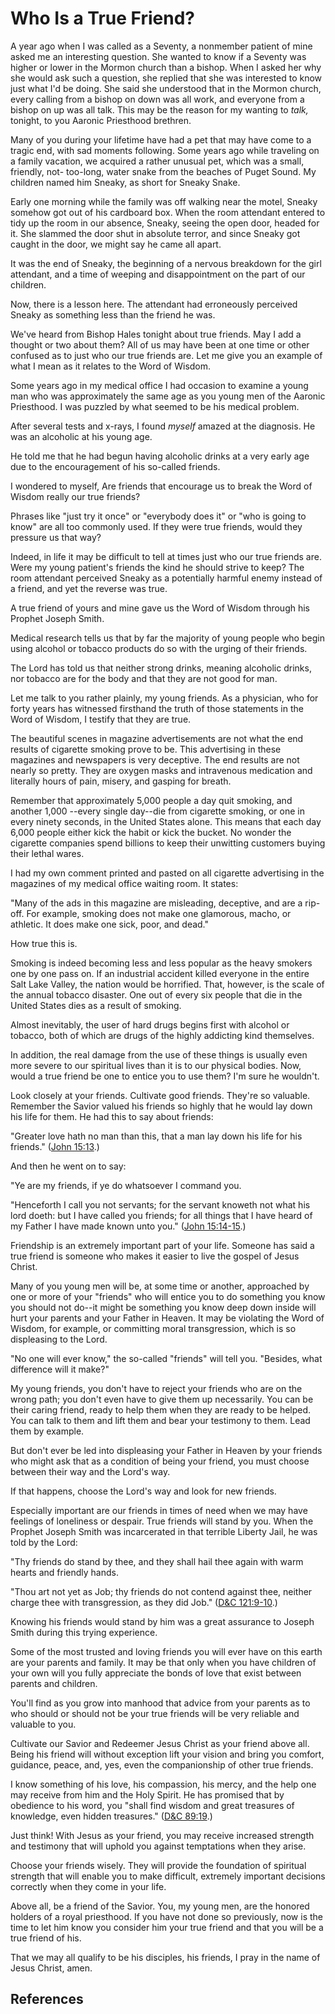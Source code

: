 # Who Is a True Friend?

A year ago when I was called as a Seventy, a nonmember patient of mine asked
me an interesting question. She wanted to know if a Seventy was higher or
lower in the Mormon church than a bishop. When I asked her why she would ask
such a question, she replied that she was interested to know just what I'd be
doing. She said she understood that in the Mormon church, every calling from a
bishop on down was all work, and everyone from a bishop on up was all talk.
This may be the reason for my wanting to _talk,_ tonight, to you Aaronic
Priesthood brethren.

Many of you during your lifetime have had a pet that may have come to a tragic
end, with sad moments following. Some years ago while traveling on a family
vacation, we acquired a rather unusual pet, which was a small, friendly, not-
too-long, water snake from the beaches of Puget Sound. My children named him
Sneaky, as short for Sneaky Snake.

Early one morning while the family was off walking near the motel, Sneaky
somehow got out of his cardboard box. When the room attendant entered to tidy
up the room in our absence, Sneaky, seeing the open door, headed for it. She
slammed the door shut in absolute terror, and since Sneaky got caught in the
door, we might say he came all apart.

It was the end of Sneaky, the beginning of a nervous breakdown for the girl
attendant, and a time of weeping and disappointment on the part of our
children.

Now, there is a lesson here. The attendant had erroneously perceived Sneaky as
something less than the friend he was.

We've heard from Bishop Hales tonight about true friends. May I add a thought
or two about them? All of us may have been at one time or other confused as to
just who our true friends are. Let me give you an example of what I mean as it
relates to the Word of Wisdom.

Some years ago in my medical office I had occasion to examine a young man who
was approximately the same age as you young men of the Aaronic Priesthood. I
was puzzled by what seemed to be his medical problem.

After several tests and x-rays, I found _myself_ amazed at the diagnosis. He
was an alcoholic at his young age.

He told me that he had begun having alcoholic drinks at a very early age due
to the encouragement of his so-called friends.

I wondered to myself, Are friends that encourage us to break the Word of
Wisdom really our true friends?

Phrases like "just try it once" or "everybody does it" or "who is going to
know" are all too commonly used. If they were true friends, would they
pressure us that way?

Indeed, in life it may be difficult to tell at times just who our true friends
are. Were my young patient's friends the kind he should strive to keep? The
room attendant perceived Sneaky as a potentially harmful enemy instead of a
friend, and yet the reverse was true.

A true friend of yours and mine gave us the Word of Wisdom through his Prophet
Joseph Smith.

Medical research tells us that by far the majority of young people who begin
using alcohol or tobacco products do so with the urging of their friends.

The Lord has told us that neither strong drinks, meaning alcoholic drinks, nor
tobacco are for the body and that they are not good for man.

Let me talk to you rather plainly, my young friends. As a physician, who for
forty years has witnessed firsthand the truth of those statements in the Word
of Wisdom, I testify that they are true.

The beautiful scenes in magazine advertisements are not what the end results
of cigarette smoking prove to be. This advertising in these magazines and
newspapers is very deceptive. The end results are not nearly so pretty. They
are oxygen masks and intravenous medication and literally hours of pain,
misery, and gasping for breath.

Remember that approximately 5,000 people a day quit smoking, and another 1,000
--every single day--die from cigarette smoking, or one in every ninety
seconds, in the United States alone. This means that each day 6,000 people
either kick the habit or kick the bucket. No wonder the cigarette companies
spend billions to keep their unwitting customers buying their lethal wares.

I had my own comment printed and pasted on all cigarette advertising in the
magazines of my medical office waiting room. It states:

"Many of the ads in this magazine are misleading, deceptive, and are a rip-
off. For example, smoking does not make one glamorous, macho, or athletic. It
does make one sick, poor, and dead."

How true this is.

Smoking is indeed becoming less and less popular as the heavy smokers one by
one pass on. If an industrial accident killed everyone in the entire Salt Lake
Valley, the nation would be horrified. That, however, is the scale of the
annual tobacco disaster. One out of every six people that die in the United
States dies as a result of smoking.

Almost inevitably, the user of hard drugs begins first with alcohol or
tobacco, both of which are drugs of the highly addicting kind themselves.

In addition, the real damage from the use of these things is usually even more
severe to our spiritual lives than it is to our physical bodies. Now, would a
true friend be one to entice you to use them? I'm sure he wouldn't.

Look closely at your friends. Cultivate good friends. They're so valuable.
Remember the Savior valued his friends so highly that he would lay down his
life for them. He had this to say about friends:

"Greater love hath no man than this, that a man lay down his life for his
friends." ([John 15:13](/scriptures/nt/john/15.13?lang=eng#12).)

And then he went on to say:

"Ye are my friends, if ye do whatsoever I command you.

"Henceforth I call you not servants; for the servant knoweth not what his lord
doeth: but I have called you friends; for all things that I have heard of my
Father I have made known unto you." ([John
15:14-15](/scriptures/nt/john/15.14-15?lang=eng#13).)

Friendship is an extremely important part of your life. Someone has said a
true friend is someone who makes it easier to live the gospel of Jesus Christ.

Many of you young men will be, at some time or another, approached by one or
more of your "friends" who will entice you to do something you know you should
not do--it might be something you know deep down inside will hurt your parents
and your Father in Heaven. It may be violating the Word of Wisdom, for
example, or committing moral transgression, which is so displeasing to the
Lord.

"No one will ever know," the so-called "friends" will tell you. "Besides, what
difference will it make?"

My young friends, you don't have to reject your friends who are on the wrong
path; you don't even have to give them up necessarily. You can be their caring
friend, ready to help them when they are ready to be helped. You can talk to
them and lift them and bear your testimony to them. Lead them by example.

But don't ever be led into displeasing your Father in Heaven by your friends
who might ask that as a condition of being your friend, you must choose
between their way and the Lord's way.

If that happens, choose the Lord's way and look for new friends.

Especially important are our friends in times of need when we may have
feelings of loneliness or despair. True friends will stand by you. When the
Prophet Joseph Smith was incarcerated in that terrible Liberty Jail, he was
told by the Lord:

"Thy friends do stand by thee, and they shall hail thee again with warm hearts
and friendly hands.

"Thou art not yet as Job; thy friends do not contend against thee, neither
charge thee with transgression, as they did Job." ([D&amp;C
121:9-10](/scriptures/dc-testament/dc/121.9-10?lang=eng#8).)

Knowing his friends would stand by him was a great assurance to Joseph Smith
during this trying experience.

Some of the most trusted and loving friends you will ever have on this earth
are your parents and family. It may be that only when you have children of
your own will you fully appreciate the bonds of love that exist between
parents and children.

You'll find as you grow into manhood that advice from your parents as to who
should or should not be your true friends will be very reliable and valuable
to you.

Cultivate our Savior and Redeemer Jesus Christ as your friend above all. Being
his friend will without exception lift your vision and bring you comfort,
guidance, peace, and, yes, even the companionship of other true friends.

I know something of his love, his compassion, his mercy, and the help one may
receive from him and the Holy Spirit. He has promised that by obedience to his
word, you "shall find wisdom and great treasures of knowledge, even hidden
treasures." ([D&amp;C 89:19](/scriptures/dc-testament/dc/89.19?lang=eng#18).)

Just think! With Jesus as your friend, you may receive increased strength and
testimony that will uphold you against temptations when they arise.

Choose your friends wisely. They will provide the foundation of spiritual
strength that will enable you to make difficult, extremely important decisions
correctly when they come in your life.

Above all, be a friend of the Savior. You, my young men, are the honored
holders of a royal priesthood. If you have not done so previously, now is the
time to let him know you consider him your true friend and that you will be a
true friend of his.

That we may all qualify to be his disciples, his friends, I pray in the name
of Jesus Christ, amen.

## References

